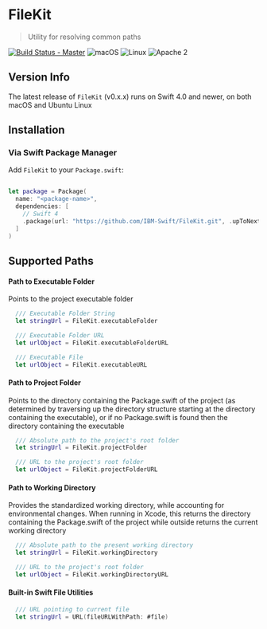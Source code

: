 # FileKit

> Utility for resolving common paths

[![Build Status - Master](https://travis-ci.org/IBM-Swift/FileKit.svg?branch=master)](https://travis-ci.org/IBM-Swift/FileKit)
![macOS](https://img.shields.io/badge/os-macOS-green.svg?style=flat)
![Linux](https://img.shields.io/badge/os-linux-green.svg?style=flat)
![Apache 2](https://img.shields.io/badge/license-Apache2-blue.svg?style=flat)

## Version Info
The latest release of `FileKit` (v0.x.x) runs on Swift 4.0 and newer, on both macOS and Ubuntu Linux

## Installation

### Via Swift Package Manager

Add `FileKit` to your `Package.swift`:

```swift

let package = Package(
  name: "<package-name>",
  dependencies: [
    // Swift 4
    .package(url: "https://github.com/IBM-Swift/FileKit.git", .upToNextMajor(from: "0.0.0"))
  ]
)

```

## Supported Paths

#### Path to Executable Folder

Points to the project executable folder

```swift
  /// Executable Folder String
  let stringUrl = FileKit.executableFolder

  /// Executable Folder URL
  let urlObject = FileKit.executableFolderURL

  /// Executable File
  let urlObject = FileKit.executableURL

```

#### Path to Project Folder

Points to the directory containing the Package.swift of the project (as determined by traversing up the directory structure starting at the directory containing the executable), or if no Package.swift is found then the directory containing the executable

```swift
  /// Absolute path to the project's root folder
  let stringUrl = FileKit.projectFolder

  /// URL to the project's root folder
  let urlObject = FileKit.projectFolderURL

```

#### Path to Working Directory

Provides the standardized working directory, while accounting for environmental changes. When running in Xcode, this returns the directory containing the Package.swift of the project while outside returns the current working directory

```swift
  /// Absolute path to the present working directory
  let stringUrl = FileKit.workingDirectory

  /// URL to the project's root folder
  let urlObject = FileKit.workingDirectoryURL

```

#### Built-in Swift File Utilities

```swift
  /// URL pointing to current file
  let stringUrl = URL(fileURLWithPath: #file)

```
